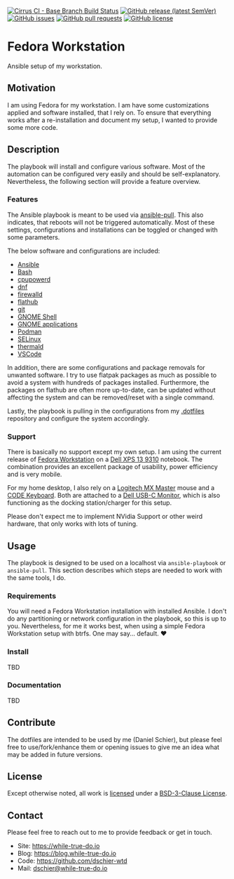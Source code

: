 <!--
reference: https://www.makeareadme.com/
reference: https://commonmark.org/
-->

[![Cirrus CI - Base Branch Build Status](https://img.shields.io/cirrus/github/dschier-wtd/fedora-workstation?logo=Cirrus-ci)](https://cirrus-ci.com/github/dschier-wtd/fedora-workstation)
[![GitHub release (latest SemVer)](https://img.shields.io/github/v/release/dschier-wtd/fedora-workstation?logo=GitHub&label=Release&sort=semver)](https://github.com/dschier-wtd/fedora-workstation/releases)
[![GitHub issues](https://img.shields.io/github/issues/dschier-wtd/fedora-workstation)](https://github.com/dschier-wtd/fedora-workstation/issues)
[![GitHub pull requests](https://img.shields.io/github/issues-pr/dschier-wtd/fedora-workstation)](https://github.com/dschier-wtd/fedora-workstation/pulls)
[![GitHub license](https://img.shields.io/github/license/dschier-wtd/fedora-workstation)](https://github.com/dschier-wtd/fedora-workstation/blob/main/LICENSE)

# Fedora Workstation

Ansible setup of my workstation.

## Motivation

I am using Fedora for my workstation. I am have some customizations applied and
software installed, that I rely on. To ensure that everything works after a
re-installation and document my setup, I wanted to provide some more code.

## Description

The playbook will install and configure various software. Most of the automation
can be configured very easily and should be self-explanatory. Nevertheless,
the following section will provide a feature overview.

### Features

The Ansible playbook is meant to be used via
[ansible-pull](https://docs.ansible.com/ansible/latest/cli/ansible-pull.html).
This also indicates, that reboots will not be triggered automatically. Most of
these settings, configurations and installations can be toggled or changed with
some parameters.

The below software and configurations are included:

- [Ansible](./roles/ansible/)
- [Bash](./roles/bash/)
- [cpupowerd](./roles/misc/)
- [dnf](./roles/dnf/)
- [firewalld](./roles/firewalld/)
- [flathub](./roles/flathub/)
- [git](./roles/git/)
- [GNOME Shell](./roles/gnome_shell/)
- [GNOME applications](./roles/gnome_applications/)
- [Podman](./roles/podman/)
- [SELinux](./roles/selinux/)
- [thermald](./roles/thermald/)
- [VSCode](./roles/vscode/)

In addition, there are some configurations and package removals for unwanted
software. I try to use flatpak packages as much as possible to avoid a system
with hundreds of packages installed. Furthermore, the packages on flathub are
often more up-to-date, can be updated without affecting the system and can be
removed/reset with a single command.

Lastly, the playbook is pulling in the configurations from my
[.dotfiles](https://github.com/dschier-wtd/.dotfiles) repository and configure
the system accordingly.

### Support

There is basically no support except my own setup. I am using the current
release of [Fedora Workstation](https://getfedora.org/en/workstation/) on a
[Dell XPS 13 9310](https://en.wikipedia.org/wiki/Dell_XPS) notebook. The
combination provides an excellent package of usability, power efficiency and is
very mobile.

For my home desktop, I also rely on a
[Logitech MX Master](https://www.logitech.com/en-us/mx/master-series.html) mouse
and a [CODE Keyboard](https://codekeyboards.com/). Both are attached to a
[Dell USB-C Monitor](https://www.dell.com/en-us/work/lp/usb-c-monitor), which
is also functioning as the docking station/charger for this setup.

Please don't expect me to implement NVidia Support or other weird hardware, that
only works with lots of tuning.

## Usage

The playbook is designed to be used on a localhost via `ansible-playbook` or
`ansible-pull`. This section describes which steps are needed to work with the
same tools, I do.

### Requirements

You will need a Fedora Workstation installation with installed Ansible. I don't
do any partitioning or network configuration in the playbook, so this is up
to you. Nevertheless, for me it works best, when using a simple Fedora
Workstation setup with btrfs. One may say... default. :heart:

### Install

TBD

### Documentation

TBD

## Contribute

The dotfiles are intended to be used by me (Daniel Schier), but please feel free
to use/fork/enhance them or opening issues to give me an idea what may be added
in future versions.

## License

Except otherwise noted, all work is [licensed](LICENSE) under a
[BSD-3-Clause License](https://opensource.org/licenses/BSD-3-Clause).

## Contact

Please feel free to reach out to me to provide feedback or get in touch.

- Site: <https://while-true-do.io>
- Blog: <https://blog.while-true-do.io>
- Code: <https://github.com/dschier-wtd>
- Mail: [dschier@while-true-do.io](mailto:dschier@while-true-do.io)
